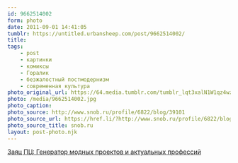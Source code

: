 ```yaml
---
id: 9662514002
form: photo
date: 2011-09-01 14:41:05
tumblr: https://untitled.urbansheep.com/post/9662514002/
title:
tags:
    - post
    - картинки
    - комиксы
    - Горалик
    - безжалостный постмодернизм
    - современная культура
photo_original_url: https://64.media.tumblr.com/tumblr_lqt3xalN1W1qz4wzio1_640.jpg
photo: /media/9662514002.jpg
photo_caption: 
photo_source: http://www.snob.ru/profile/6822/blog/39101
photo_source_url: https://href.li/?http://www.snob.ru/profile/6822/blog/39101
photo_source_title: snob.ru
layout: post-photo.njk
---
```


<p><a href="http://www.snob.ru/profile/6822/blog/39101">Заяц ПЦ: Генератор модных проектов и актуальных профессий</a></p>

